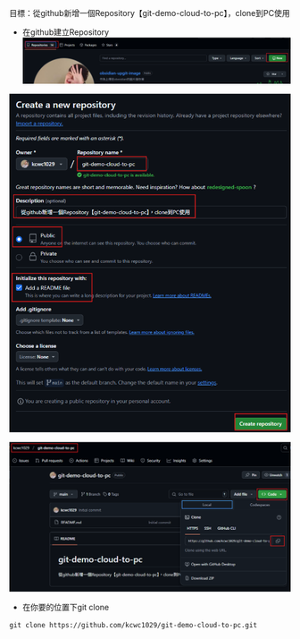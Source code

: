 目標：從github新增一個Repository【git-demo-cloud-to-pc】，clone到PC使用
- 在github建立Repository
![upgit_20250214_1739523527.png](https://raw.githubusercontent.com/kcwc1029/obsidian-upgit-image/main/2025/02/upgit_20250214_1739523527.png)

![upgit_20250214_1739523761.png](https://raw.githubusercontent.com/kcwc1029/obsidian-upgit-image/main/2025/02/upgit_20250214_1739523761.png)

![upgit_20250214_1739523822.png](https://raw.githubusercontent.com/kcwc1029/obsidian-upgit-image/main/2025/02/upgit_20250214_1739523822.png)
- 在你要的位置下git clone
```
git clone https://github.com/kcwc1029/git-demo-cloud-to-pc.git
```





















